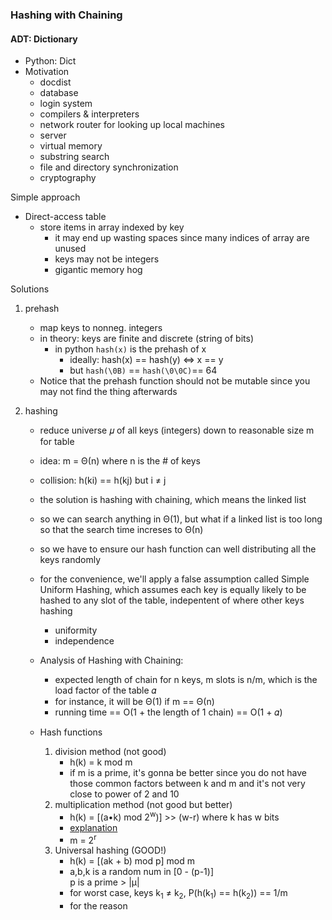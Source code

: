 ### Hashing with Chaining

#### ADT: Dictionary

- Python: Dict
- Motivation
  - docdist
  - database
  - login system
  - compilers & interpreters
  - network router for looking up local machines
  - server
  - virtual memory
  - substring search
  - file and directory synchronization
  - cryptography

Simple approach

- Direct-access table
  - store items in array indexed by key
    - it may end up wasting spaces since many indices of array are unused
    - keys may not be integers
    - gigantic memory hog

Solutions

1. prehash

   - map keys to nonneg. integers
   - in theory: keys are finite and discrete (string of bits)
     - in python `hash(x)` is the prehash of x
       - ideally: hash(x) == hash(y) <=> x == y
       - but `hash(\0B)` == `hash(\0\0C)`== 64
   - Notice that the prehash function should not be mutable since you may not find the thing afterwards

2. hashing

   - reduce universe 𝜇 of all keys (integers) down to reasonable size m for table

   - idea: m = Θ(n) where n is the # of keys

   - collision: h(ki) == h(kj) but i ≠ j

   -   the solution is hashing with chaining, which means the linked list

   - so we can search anything in Θ(1), but what if a linked list is too long so  that the search time increses to Θ(n)

   - so we have to ensure our hash function can well distributing all the keys randomly

   - for the convenience, we'll apply a false assumption called Simple Uniform Hashing, which assumes each key is equally likely to be hashed to any slot of the table, indepentent of where other keys hashing

     - uniformity
     - independence

   - Analysis of Hashing with Chaining: 

     - expected length of chain for n keys, m slots is n/m, which is the load factor of the table 𝛼 
     - for instance, it will be Θ(1) if m == Θ(n)
     - running time == O(1 + the length of 1 chain) == O(1 + 𝛼)

   - Hash functions

     1. division method (not good)
        - h(k) = k mod m
        - if m is a prime, it's gonna be better since you do not have those common factors between k and m and it's not very close to power of 2 and 10
     2. multiplication method (not good but better)
        - h(k) = [(a•k) mod 2<sup>w</sup>)] >> (w-r) where k has w bits
        - [explanation](https://www.youtube.com/watch?v=0M_kIqhwbFo&list=PLUl4u3cNGP61Oq3tWYp6V_F-5jb5L2iHb&index=8)
        - m = 2<sup>r</sup>
     3. Universal hashing (GOOD!)
        - h(k) = [(ak + b) mod p] mod m
        - a,b,k is a random num in [0 - (p-1)]  
          p is a prime > |µ|
        - for worst case, keys k<sub>1</sub> ≠ k<sub>2</sub>, P(h(k<sub>1</sub>) == h(k<sub>2</sub>)) == 1/m
        - for the reason

     
